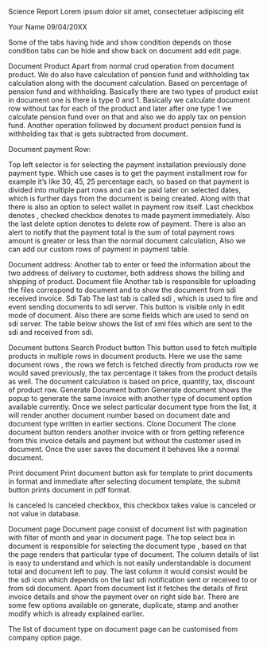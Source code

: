 
Science Report
Lorem ipsum dolor sit amet, consectetuer adipiscing elit









Your Name
09/04/20XX


Some of the tabs having hide and show condition depends on those condition tabs can be hide and show back on document add edit page.

Document Product
Apart from normal crud operation from document product. We do also have calculation of pension fund and withholding tax calculation along with the document calculation.
Based on percentage of pension fund and withholding.
Basically there are two types of product exist in document one is there is type 0 and 1.
Basically we calculate document row without tax for each of the product and later after one type 1 we calculate pension fund over on that and also we do apply tax on pension fund.
Another operation followed by document product pension fund is withholding tax that is gets subtracted from document.





Document payment Row:

Top left selector is for selecting the payment installation previously done payment type.
Which use cases is to get the payment installment row for example it’s like 30, 45, 25 percentage each, so based on that payment is divided into multiple part rows and can be paid later on selected dates, which is further days from the document is being created.
Along with that there is also an option to select wallet in payment row itself. Last checkbox denotes , checked checkbox denotes to made payment immediately. Also the last delete option denotes to delete row of payment.
There is also an alert to notify that the payment total is the sum of total payment rows amount is greater or less than the normal document calculation, Also we can add our custom rows of payment in payment table.
 
Document address: 
Another tab  to enter or feed the information about the two address of delivery to customer, both address shows the billing and shipping of product.
Document file
Another tab is responsible for uploading the files correspond to document and to show the document from sdi received invoice.
Sdi Tab
The last tab is called sdi , which is used to fire and event sending documents to sdi server. This button is visible only in edit mode of document. Also there are some fields which are used to send on sdi server. The table below shows the list of xml files which are sent to the sdi and received from sdi.

Document buttons
Search Product button
This button used to fetch multiple products in multiple rows in document products. Here we use the same document rows , the rows we fetch is fetched directly from products row we would saved previously, the tax percentage it takes from the product details as well.
The document calculation is based on price, quantity, tax, discount of product row.
Generate Document button
Generate document shows the popup to generate the same invoice with another type of document option available currently. Once we select particular document type from the list, it will render another document number based on document date and document type written in earlier sections.
Clone Document
The clone document button renders another invoice with or from getting reference from this invoice details and payment but without the customer used in document.
Once the user saves the document it behaves like a normal document.

Print document
Print document button ask for template to print documents in format and immediate after selecting document template, the submit button prints document in pdf format.

Is canceled
Is canceled checkbox, this checkbox takes value is canceled or not value in database.





Document page
Document page consist of document list with pagination with filter of month and year in document page.
The top select box in document is responsible for selecting the document type , based on that the page renders that particular type of document.
The column details of list is easy to understand and which is not easily understandable is document total and document left to pay.
The last column it would consist would be the sdi icon which depends on the last sdi notification sent or received to or from sdi document.
Apart from document list it fetches the details of first invoice details and show the payment over on right side bar.
There are some few options available on generate, duplicate, stamp and another modify which is already explained earlier.

The list of document type on document page can be customised from company option page.

